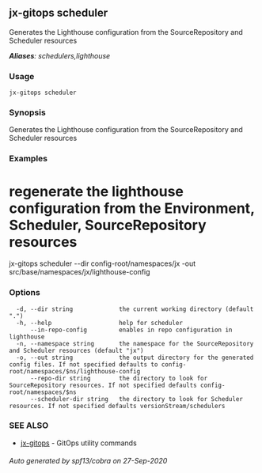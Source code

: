 ## jx-gitops scheduler

Generates the Lighthouse configuration from the SourceRepository and Scheduler resources

***Aliases**: schedulers,lighthouse*

### Usage

```
jx-gitops scheduler
```

### Synopsis

Generates the Lighthouse configuration from the SourceRepository and Scheduler resources

### Examples

  # regenerate the lighthouse configuration from the Environment, Scheduler, SourceRepository resources
  jx-gitops scheduler --dir config-root/namespaces/jx -out src/base/namespaces/jx/lighthouse-config

### Options

```
  -d, --dir string             the current working directory (default ".")
  -h, --help                   help for scheduler
      --in-repo-config         enables in repo configuration in lighthouse
  -n, --namespace string       the namespace for the SourceRepository and Scheduler resources (default "jx")
  -o, --out string             the output directory for the generated config files. If not specified defaults to config-root/namespaces/$ns/lighthouse-config
      --repo-dir string        the directory to look for SourceRepository resources. If not specified defaults config-root/namespaces/$ns
      --scheduler-dir string   the directory to look for Scheduler resources. If not specified defaults versionStream/schedulers
```

### SEE ALSO

* [jx-gitops](jx-gitops.md)	 - GitOps utility commands

###### Auto generated by spf13/cobra on 27-Sep-2020
